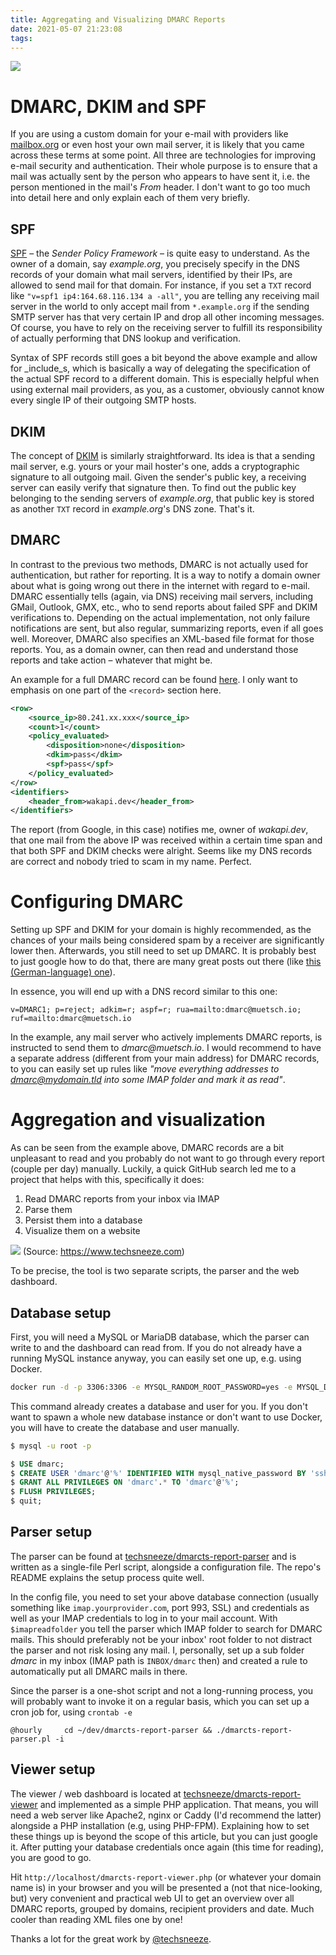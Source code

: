```yaml
---
title: Aggregating and Visualizing DMARC Reports
date: 2021-05-07 21:23:08
tags:
---
```


![](https://apps.muetsch.io/images/o:auto/rs,s:640?image=https://muetsch.io/images/dmarc-cover.jpg)

# DMARC, DKIM and SPF
If you are using a custom domain for your e-mail with providers like [mailbox.org](https://mailbox.org) or even host your own mail server, it is likely that you came across these terms at some point. All three are technologies for improving e-mail security and authentication. Their whole purpose is to ensure that a mail was actually sent by the person who appears to have sent it, i.e. the person mentioned in the mail's _From_ header. I don't want to go too much into detail here and only explain each of them very briefly. 

## SPF
[SPF](https://shibumi.dev/posts/spf-dkim-dmarc/) – the _Sender Policy Framework_ – is quite easy to understand. As the owner of a domain, say _example.org_, you precisely specify in the DNS records of your domain what mail servers, identified by their IPs, are allowed to send mail for that domain. For instance, if you set a `TXT` record like `"v=spf1 ip4:164.68.116.134 a -all"`, you are telling any receiving mail server in the world to only accept mail from `*.example.org` if the sending SMTP server has that very certain IP and drop all other incoming messages. Of course, you have to rely on the receiving server to fulfill its responsibility of actually performing that DNS lookup and verification.

Syntax of SPF records still goes a bit beyond the above example and allow for _include_s, which is basically a way of delegating the specification of the actual SPF record to a different domain. This is especially helpful when using external mail providers, as you, as a customer, obviously cannot know every single IP of their outgoing SMTP hosts.

## DKIM
The concept of [DKIM](https://en.wikipedia.org/wiki/DomainKeys_Identified_Mail) is similarly straightforward. Its idea is that a sending mail server, e.g. yours or your mail hoster's one, adds a cryptographic signature to all outgoing mail. Given the sender's public key, a receiving server can easily verify that signature then. To find out the public key belonging to the sending servers of _example.org_, that public key is stored as another `TXT` record in _example.org_'s DNS zone. That's it. 

## DMARC
In contrast to the previous two methods, DMARC is not actually used for authentication, but rather for reporting. It is a way to notify a domain owner about what is going wrong out there in the internet with regard to e-mail. DMARC essentially tells (again, via DNS) receiving mail servers, including GMail, Outlook, GMX, etc., who to send reports about failed SPF and DKIM verifications to. Depending on the actual implementation, not only failure notifications are sent, but also regular, summarizing reports, even if all goes well. Moreover, DMARC also specifies an XML-based file format for those reports. You, as a domain owner, can then read and understand those reports and take action – whatever that might be. 

An example for a full DMARC record can be found [here](images/dmarc_example.xml). I only want to emphasis on one part of the `<record>` section here.

```xml
<row>
    <source_ip>80.241.xx.xxx</source_ip>
    <count>1</count>
    <policy_evaluated>
        <disposition>none</disposition>
        <dkim>pass</dkim>
        <spf>pass</spf>
    </policy_evaluated>
</row>
<identifiers>
    <header_from>wakapi.dev</header_from>
</identifiers>
```

The report (from Google, in this case) notifies me, owner of _wakapi.dev_, that one mail from the above IP was received within a certain time span and that both SPF and DKIM checks were alright. Seems like my DNS records are correct and nobody tried to scam in my name. Perfect.

# Configuring DMARC
Setting up SPF and DKIM for your domain is highly recommended, as the chances of your mails being considered spam by a receiver are significantly lower then. Afterwards, you still need to set up DMARC. It is probably best to just google how to do that, there are many great posts out there (like [this (German-language) one](https://www.ionos.de/digitalguide/e-mail/e-mail-sicherheit/dmarc-erklaert/)).

In essence, you will end up with a DNS record similar to this one: 
```
v=DMARC1; p=reject; adkim=r; aspf=r; rua=mailto:dmarc@muetsch.io; ruf=mailto:dmarc@muetsch.io
```

In the example, any mail server who actively implements DMARC reports, is instructed to send them to _dmarc@muetsch.io_. I would recommend to have a separate address (different from your main address) for DMARC records, to you can easily set up rules like _"move everything addresses to dmarc@mydomain.tld into some IMAP folder and mark it as read"_. 

# Aggregation and visualization
As can be seen from the example above, DMARC records are a bit unpleasant to read and you probably do not want to go through every report (couple per day) manually. Luckily, a quick GitHub search led me to a project that helps with this, specifically it does:

1. Read DMARC reports from your inbox via IMAP
2. Parse them
3. Persist them into a database
4. Visualize them on a website

![](https://apps.muetsch.io/images/o:auto/rs,s:640?image=https://muetsch.io/images/dmarc1.png)
(Source: https://www.techsneeze.com)

To be precise, the tool is two separate scripts, the parser and the web dashboard.

## Database setup
First, you will need a MySQL or MariaDB database, which the parser can write to and the dashboard can read from. If you do not already have a running MySQL instance anyway, you can easily set one up, e.g. using Docker.

```bash
docker run -d -p 3306:3306 -e MYSQL_RANDOM_ROOT_PASSWORD=yes -e MYSQL_DATABASE=dmarc -e MYSQL_USER=dmarc -e MYSQL_PASSWORD=sshhh --name mariadb-dmarc mariadb
```

This command already creates a database and user for you. If you don't want to spawn a whole new database instance or don't want to use Docker, you will have to create the database and user manually.

```bash
$ mysql -u root -p
```

```sql
$ USE dmarc;
$ CREATE USER 'dmarc'@'%' IDENTIFIED WITH mysql_native_password BY 'sshhh';
$ GRANT ALL PRIVILEGES ON 'dmarc'.* TO 'dmarc'@'%';
$ FLUSH PRIVILEGES;
$ quit;
```

## Parser setup
The parser can be found at [techsneeze/dmarcts-report-parser](https://github.com/techsneeze/dmarcts-report-parser) and is written as a single-file Perl script, alongside a configuration file. The repo's README explains the setup process quite well. 

In the config file, you need to set your above database connection (usually something like `imap.yourprovider.com`, port 993, SSL) and credentials as well as your IMAP credentials to log in to your mail account. With `$imapreadfolder` you tell the parser which IMAP folder to search for DMARC mails. This should preferably not be your inbox' root folder to not distract the parser and not risk losing any mail. I, personally, set up a sub folder _dmarc_ in my inbox (IMAP path is `INBOX/dmarc` then) and created a rule to automatically put all DMARC mails in there. 

Since the parser is a one-shot script and not a long-running process, you will probably want to invoke it on a regular basis, which you can set up a cron job for, using `crontab -e`

```
@hourly 	cd ~/dev/dmarcts-report-parser && ./dmarcts-report-parser.pl -i
```

## Viewer setup
The viewer / web dashboard is located at [techsneeze/dmarcts-report-viewer](https://github.com/techsneeze/dmarcts-report-viewer) and implemented as a simple PHP application. That means, you will need a web server like Apache2, nginx or Caddy (I'd recommend the latter) alongside a PHP installation (e.g, using PHP-FPM). Explaining how to set these things up is beyond the scope of this article, but you can just google it. After putting your database credentials once again (this time for reading), you are good to go. 

Hit `http://localhost/dmarcts-report-viewer.php` (or whatever your domain name is) in your browser and you will be presented a (not that nice-looking, but) very convenient and practical web UI to get an overview over all DMARC reports, grouped by domains, recipient providers and date. Much cooler than reading XML files one by one!

Thanks a lot for the great work by [@techsneeze](https://github.com/techsneeze).